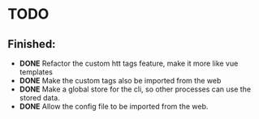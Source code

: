 # TODO

## Finished:

- **DONE** Refactor the custom htt tags feature, make it more like vue templates
- **DONE** Make the custom tags also be imported from the web
- **DONE** Make a global store for the cli, so other processes can use the stored data.
- **DONE** Allow the config file to be imported from the web.
